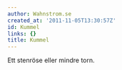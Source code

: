 ```yaml
---
author: Wahnstrom.se
created_at: '2011-11-05T13:30:57Z'
id: Kummel
links: {}
title: Kummel
---
```


Ett stenröse eller mindre torn.